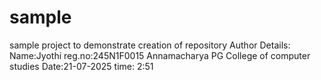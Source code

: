 # sample
sample project to demonstrate creation of repository
Author Details:
Name:Jyothi 
reg.no:245N1F0015 
Annamacharya PG College of computer studies
Date:21-07-2025   time: 2:51
